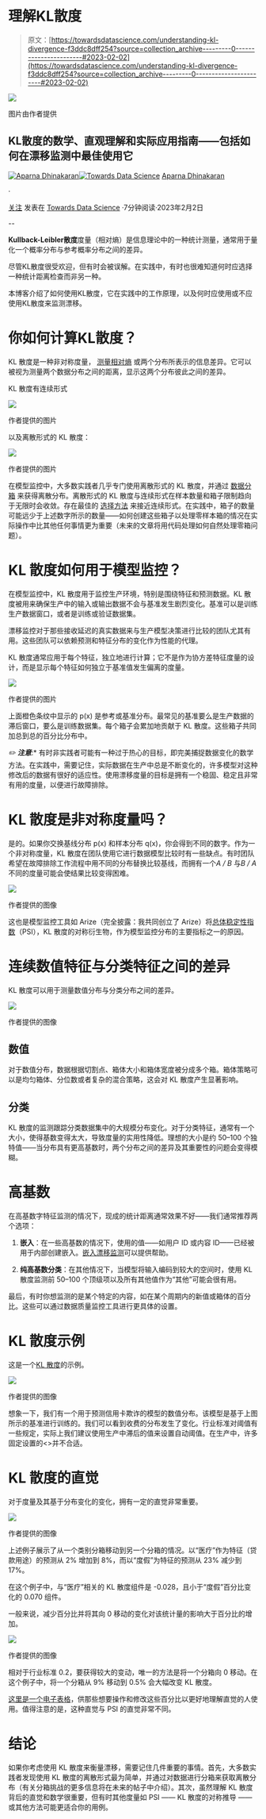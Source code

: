 # 理解KL散度

> 原文：[https://towardsdatascience.com/understanding-kl-divergence-f3ddc8dff254?source=collection_archive---------0-----------------------#2023-02-02](https://towardsdatascience.com/understanding-kl-divergence-f3ddc8dff254?source=collection_archive---------0-----------------------#2023-02-02)

![](../Images/23ed4c262576e3be5227e532e0eedf31.png)

图片由作者提供

## KL散度的数学、直观理解和实际应用指南——包括如何在漂移监测中最佳使用它

[](https://aparnadhinak.medium.com/?source=post_page-----f3ddc8dff254--------------------------------)[![Aparna Dhinakaran](../Images/e431ee69563ecb27c86f3428ba53574c.png)](https://aparnadhinak.medium.com/?source=post_page-----f3ddc8dff254--------------------------------)[](https://towardsdatascience.com/?source=post_page-----f3ddc8dff254--------------------------------)[![Towards Data Science](../Images/a6ff2676ffcc0c7aad8aaf1d79379785.png)](https://towardsdatascience.com/?source=post_page-----f3ddc8dff254--------------------------------) [Aparna Dhinakaran](https://aparnadhinak.medium.com/?source=post_page-----f3ddc8dff254--------------------------------)

·

[关注](https://medium.com/m/signin?actionUrl=https%3A%2F%2Fmedium.com%2F_%2Fsubscribe%2Fuser%2Ff32f85889f3a&operation=register&redirect=https%3A%2F%2Ftowardsdatascience.com%2Funderstanding-kl-divergence-f3ddc8dff254&user=Aparna+Dhinakaran&userId=f32f85889f3a&source=post_page-f32f85889f3a----f3ddc8dff254---------------------post_header-----------) 发表在 [Towards Data Science](https://towardsdatascience.com/?source=post_page-----f3ddc8dff254--------------------------------) ·7分钟阅读·2023年2月2日[](https://medium.com/m/signin?actionUrl=https%3A%2F%2Fmedium.com%2F_%2Fvote%2Ftowards-data-science%2Ff3ddc8dff254&operation=register&redirect=https%3A%2F%2Ftowardsdatascience.com%2Funderstanding-kl-divergence-f3ddc8dff254&user=Aparna+Dhinakaran&userId=f32f85889f3a&source=-----f3ddc8dff254---------------------clap_footer-----------)

--

[](https://medium.com/m/signin?actionUrl=https%3A%2F%2Fmedium.com%2F_%2Fbookmark%2Fp%2Ff3ddc8dff254&operation=register&redirect=https%3A%2F%2Ftowardsdatascience.com%2Funderstanding-kl-divergence-f3ddc8dff254&source=-----f3ddc8dff254---------------------bookmark_footer-----------)

**Kullback-Leibler散度**度量（相对熵）是信息理论中的一种统计测量，通常用于量化一个概率分布与参考概率分布之间的差异。

尽管KL散度很受欢迎，但有时会被误解。在实践中，有时也很难知道何时应选择一种统计距离检查而非另一种。

本博客介绍了如何使用KL散度，它在实践中的工作原理，以及何时应使用或不应使用KL散度来监测漂移。

# 你如何计算KL散度？

KL 散度是一种非对称度量， [测量相对熵](http://hanj.cs.illinois.edu/cs412/bk3/KL-divergence.pdf) 或两个分布所表示的信息差异。它可以被视为测量两个数据分布之间的距离，显示这两个分布彼此之间的差异。

KL 散度有连续形式

![](../Images/6ad674da352f58e57e2b6d350c36194a.png)

作者提供的图片

以及离散形式的 KL 散度：

![](../Images/8ab7c7798e76224f948d0de7b8caf822.png)

作者提供的图片

在模型监控中，大多数实践者几乎专门使用离散形式的 KL 散度，并通过 [数据分箱](https://arize.com/blog-course/data-binning-production/) 来获得离散分布。离散形式的 KL 散度与连续形式在样本数量和箱子限制趋向于无限时会收敛。存在最佳的 [选择方法](https://stats.stackexchange.com/questions/510699/discrete-kl-divergence-with-decreasing-bin-width) 来接近连续形式。在实践中，箱子的数量可能远少于上述数字所示的数量——如何创建这些箱子以处理零样本箱的情况在实际操作中比其他任何事情更为重要（未来的文章将用代码处理如何自然处理零箱问题）。

# KL 散度如何用于模型监控？

在模型监控中，KL 散度用于监控生产环境，特别是围绕特征和预测数据。KL 散度被用来确保生产中的输入或输出数据不会与基准发生剧烈变化。基准可以是训练生产数据窗口，或者是训练或验证数据集。

漂移监控对于那些接收延迟的真实数据来与生产模型决策进行比较的团队尤其有用。这些团队可以依赖预测和特征分布的变化作为性能的代理。

KL 散度通常应用于每个特征，独立地进行计算；它不是作为协方差特征度量的设计，而是显示每个特征如何独立于基准值发生偏离的度量。

![](../Images/52a909cc15e9bc7d6942a8712757c40b.png)

作者提供的图片

上面橙色条纹中显示的 p(x) 是参考或基准分布。最常见的基准要么是生产数据的滞后窗口，要么是训练数据集。每个箱子会累加地贡献于 KL 散度。这些箱子共同加总到总的百分比分布中。

*✏️* ***注意***:* 有时非实践者可能有一种过于热心的目标，即完美捕捉数据变化的数学方法。在实践中，需要记住，实际数据在生产中总是不断变化的，许多模型对这种修改后的数据有很好的适应性。使用漂移度量的目标是拥有一个稳固、稳定且非常有用的度量，以便进行故障排除。

# KL 散度是非对称度量吗？

是的。如果你交换基线分布 p(x) 和样本分布 q(x)，你会得到不同的数字。作为一个非对称度量，KL 散度在团队使用它进行数据模型比较时有一些缺点。有时团队希望在故障排除工作流程中用不同的分布替换比较基线，而拥有一个*A / B* 与*B / A* 不同的度量可能会使结果比较变得困难。

![](../Images/3cb72a873aabe21985a675c56cba853e.png)

作者提供的图像

这也是模型监控工具如 Arize（完全披露：我共同创立了 Arize）将[总体稳定性指数](https://arize.com/blog-course/population-stability-index-psi/)（PSI），KL 散度的对称衍生物，作为模型监控分布的主要指标之一的原因。

# 连续数值特征与分类特征之间的差异

KL 散度可以用于测量数值分布与分类分布之间的差异。

![](../Images/521325cae5eaa261781ae9deab73eb81.png)

作者提供的图像

## **数值**

对于数值分布，数据根据切割点、箱体大小和箱体宽度被分成多个箱。箱体策略可以是均匀箱体、分位数或者复杂的混合策略，这会对 KL 散度产生显著影响。

## **分类**

KL 散度的监测跟踪分类数据集中的大规模分布变化。对于分类特征，通常有一个大小，使得基数变得太大，导致度量的实用性降低。理想的大小是约 50–100 个独特值——当分布具有更高基数时，两个分布之间的差异及其重要性的问题会变得模糊。

# 高基数

在高基数字特征监测的情况下，现成的统计距离通常效果不好——我们通常推荐两个选项：

1.  **嵌入**：在一些高基数的情况下，使用的值——如用户 ID 或内容 ID——已经被用于内部创建嵌入。[嵌入漂移监测](/measuring-embedding-drift-aa9b7ddb84ae)可以提供帮助。

1.  **纯高基数分类**：在其他情况下，当模型将输入编码到较大的空间时，使用 KL 散度监测前 50–100 个顶级项以及所有其他值作为“其他”可能会很有用。

最后，有时你想监测的是某个特定的内容，如在某个周期内的新值或箱体的百分比。这些可以通过数据质量监控工具进行更具体的设置。

# KL 散度示例

这是一个[KL 散度](https://arize.com/blog-course/kl-divergence/)的示例。

![](../Images/f22bd63ba1fc4b894ad6c59afb8d4bfc.png)

作者提供的图像

想象一下，我们有一个用于预测信用卡欺诈的模型的数值分布。该模型是基于上图所示的基准进行训练的。我们可以看到收费的分布发生了变化。行业标准对阈值有一些规定，实际上我们建议使用生产中滞后的值来设置自动阈值。在生产中，许多固定设置的<>并不合适。

# KL 散度的直觉

对于度量及其基于分布变化的变化，拥有一定的直觉非常重要。

![](../Images/c7e9b9e7cfb3d9d19d5af4f923ae61db.png)

作者提供的图像

上述例子展示了从一个类别分箱移动到另一个分箱的情况。以“医疗”作为特征（贷款用途）的预测从 2% 增加到 8%，而以“度假”为特征的预测从 23% 减少到 17%。

在这个例子中，与“医疗”相关的 KL 散度组件是 -0.028，且小于“度假”百分比变化的 0.070 组件。

一般来说，减少百分比并将其向 0 移动的变化对该统计量的影响大于百分比的增加。

![](../Images/5b4a8fcc6994cdbaa6158d4deaa6b24a.png)

作者提供的图像

相对于行业标准 0.2，要获得较大的变动，唯一的方法是将一个分箱向 0 移动。在这个例子中，将一个分箱从 9% 移动到 0.5% 会大幅改变 KL 散度。

[这里是一个电子表格](https://docs.google.com/spreadsheets/d/1BNjGmJJOZpKdOhHHskVl9yT5lhhyPfNaI6KbDmb3R9Q/edit?usp=sharing)，供那些想要操作和修改这些百分比以更好地理解直觉的人使用。值得注意的是，这种直觉与 PSI 的直觉非常不同。

# 结论

如果你考虑使用 KL 散度来衡量漂移，需要记住几件重要的事情。首先，大多数实践者发现使用 KL 散度的离散形式最为简单，并通过对数据进行分箱来获取离散分布（有关分箱挑战的更多信息将在未来的帖子中介绍）。其次，虽然理解 KL 散度背后的直觉和数学很重要，但有时其他度量如 PSI —— KL 散度的对称推导 —— 或其他方法可能更适合你的用例。
